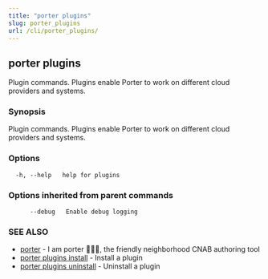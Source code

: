 ```yaml
---
title: "porter plugins"
slug: porter_plugins
url: /cli/porter_plugins/
---
```

## porter plugins

Plugin commands. Plugins enable Porter to work on different cloud providers and systems.

### Synopsis

Plugin commands. Plugins enable Porter to work on different cloud providers and systems.

### Options

```
  -h, --help   help for plugins
```

### Options inherited from parent commands

```
      --debug   Enable debug logging
```

### SEE ALSO

* [porter](/cli/porter/)	 - I am porter 👩🏽‍✈️, the friendly neighborhood CNAB authoring tool
* [porter plugins install](/cli/porter_plugins_install/)	 - Install a plugin
* [porter plugins uninstall](/cli/porter_plugins_uninstall/)	 - Uninstall a plugin

